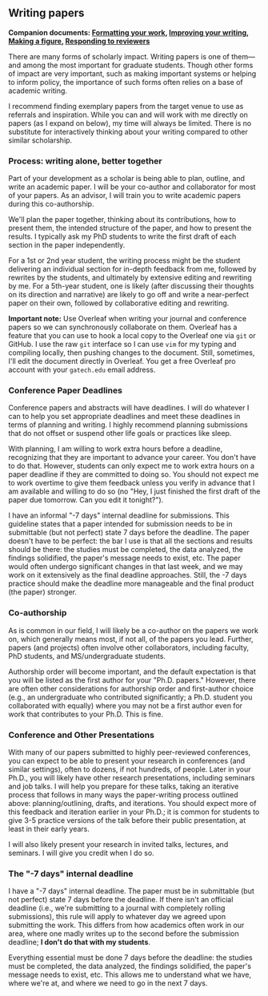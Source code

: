 ## Writing papers

**Companion documents: [Formatting your work](formatting.md), [Improving your writing](improving-your-writing.md), [Making a figure](figures.md), [Responding to reviewers](responding-to-reviewers.md)**

There are many forms of scholarly impact.
Writing papers is one of them—and among the most important for graduate students.
Though other forms of impact are very important, such as making important systems or helping to inform policy, the importance of such forms often relies on a base of academic writing.

I recommend finding exemplary papers from the target venue to use as referrals and inspiration.
While you can and will work with me directly on papers (as I expand on below), my time will always be limited.
There is no substitute for interactively thinking about your writing compared to other similar scholarship.

### Process: writing alone, better together

Part of your development as a scholar is being able to plan, outline, and write an academic paper.
I will be your co-author and collaborator for most of your papers.
As an advisor, I will train you to write academic papers during this co-authorship.

We'll plan the paper together, thinking about its contributions, how to present them, the intended structure of the paper, and how to present the results.
I typically ask my PhD students to write the first draft of each section in the paper independently.

For a 1st or 2nd year student, the writing process might be the student delivering an individual section for in-depth feedback from me, followed by rewrites by the students, and ultimately by extensive editing and rewriting by me.
For a 5th-year student, one is likely (after discussing their thoughts on its direction and narrative) are likely to go off and write a near-perfect paper on their own, followed by collaborative editing and rewriting.

__Important note:__
Use Overleaf when writing your journal and conference papers so we can synchronously collaborate on them.
Overleaf has a feature that you can use to hook a local copy to the Overleaf one via `git` or GitHub. I use the raw `git` interface so I can use `vim` for my typing and compiling locally, then pushing changes to the document. 
Still, sometimes, I'll edit the document directly in Overleaf.
You get a free Overleaf pro account with your `gatech.edu` email address.

### Conference Paper Deadlines

Conference papers and abstracts will have deadlines.
I will do whatever I can to help you set appropriate deadlines and meet these deadlines in terms of planning and writing.
I highly recommend planning submissions that do not offset or suspend other life goals or practices like sleep.

With planning, I am willing to work extra hours before a deadline, recognizing that they are important to advance your career.
You don't have to do that.
However, students can only expect me to work extra hours on a paper deadline if they are committed to doing so. 
You should not expect me to work overtime to give them feedback unless you verify in advance that I am available and willing to do so (no "Hey, I just finished the first draft of the paper due tomorrow. Can you edit it tonight?").

I have an informal "-7 days" internal deadline for submissions.
This guideline states that a paper intended for submission needs to be in submittable (but not perfect) state 7 days before the deadline.
The paper doesn't have to be perfect: the bar I use is that all the sections and results should be there: the studies must be completed, the data analyzed, the findings solidified, the paper's message needs to exist, etc.
The paper would often undergo significant changes in that last week, and we may work on it extensively as the final deadline approaches. 
Still, the -7 days practice should make the deadline more manageable and the final product (the paper) stronger.

### Co-authorship

As is common in our field, I will likely be a co-author on the papers we work on, which generally means most, if not all, of the papers you lead.
Further, papers (and projects) often involve other collaborators, including faculty, PhD students, and MS/undergraduate students.

Authorship order will become important, and the default expectation is that you will be listed as the first author for your "Ph.D. papers."
However, there are often other considerations for authorship order and first-author choice (e.g., an undergraduate who contributed significantly; a Ph.D. student you collaborated with equally) where you may not be a first author even for work that contributes to your Ph.D.
This is fine.

### Conference and Other Presentations

With many of our papers submitted to highly peer-reviewed conferences, you can expect to be able to present your research in conferences (and similar settings), often to dozens, if not hundreds, of people.
Later in your Ph.D., you will likely have other research presentations, including seminars and job talks.
I will help you prepare for these talks, taking an iterative process that follows in many ways the paper-writing process outlined above: planning/outlining, drafts, and iterations.
You should expect more of this feedback and iteration earlier in your Ph.D.; it is common for students to give 3-5 practice versions of the talk before their public presentation, at least in their early years.

I will also likely present your research in invited talks, lectures, and seminars.
I will give you credit when I do so.

### The "-7 days" internal deadline

I have a "-7 days" internal deadline.
The paper must be in submittable (but not perfect) state 7 days before the deadline.
If there isn't an official deadline (i.e., we're submitting to a journal with completely rolling submissions), this rule will apply to whatever day we agreed upon submitting the work.
This differs from how academics often work in our area, where one madly writes up to the second before the submission deadline; __I don't do that with my students__.

Everything essential must be done 7 days before the deadline: the studies must be completed, the data analyzed, the findings solidified, the paper's message needs to exist, etc.
This allows me to understand what we have, where we're at, and where we need to go in the next 7 days.
